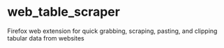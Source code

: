 # web_table_scraper
Firefox web extension for quick grabbing, scraping, pasting, and clipping tabular data from websites
